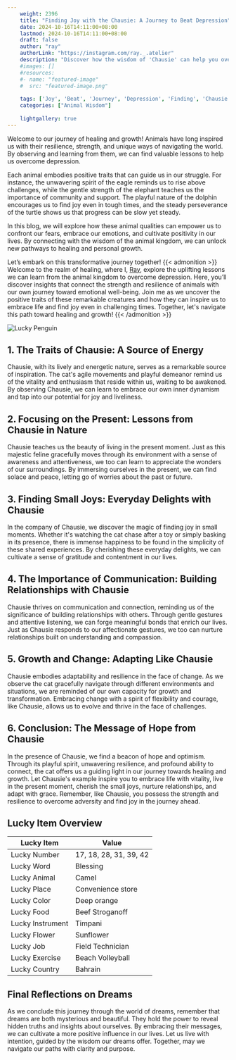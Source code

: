 ```yaml
---
    weight: 2396
    title: "Finding Joy with the Chausie: A Journey to Beat Depression"  # Assuming 'title' column exists
    date: 2024-10-16T14:11:00+08:00
    lastmod: 2024-10-16T14:11:00+08:00
    draft: false
    author: "ray"
    authorLink: "https://instagram.com/ray._.atelier"
    description: "Discover how the wisdom of 'Chausie' can help you overcome depression and find joy in your life journey."
    #images: []
    #resources:
    #- name: "featured-image"
    #  src: "featured-image.png"
    
    tags: ['Joy', 'Beat', 'Journey', 'Depression', 'Finding', 'Chausie']
    categories: ["Animal Wisdom"]
    
    lightgallery: true
---
```

    
Welcome to our journey of healing and growth! Animals have long inspired us with their resilience, strength, and unique ways of navigating the world. By observing and learning from them, we can find valuable lessons to help us overcome depression.

Each animal embodies positive traits that can guide us in our struggle. For instance, the unwavering spirit of the eagle reminds us to rise above challenges, while the gentle strength of the elephant teaches us the importance of community and support. The playful nature of the dolphin encourages us to find joy even in tough times, and the steady perseverance of the turtle shows us that progress can be slow yet steady.

In this blog, we will explore how these animal qualities can empower us to confront our fears, embrace our emotions, and cultivate positivity in our lives. By connecting with the wisdom of the animal kingdom, we can unlock new pathways to healing and personal growth.

Let’s embark on this transformative journey together!
{{< admonition >}}
Welcome to the realm of healing, where I, [Ray](https://instagram.com/ray._.atelier), explore the uplifting lessons we can learn from the animal kingdom to overcome depression. Here, you’ll discover insights that connect the strength and resilience of animals with our own journey toward emotional well-being. Join me as we uncover the positive traits of these remarkable creatures and how they can inspire us to embrace life and find joy even in challenging times. Together, let's navigate this path toward healing and growth!
{{< /admonition >}}

![Lucky Penguin](https://cdn.pixabay.com/photo/2024/09/07/02/34/penguins-9028827_1280.jpg "Lucky Penguin")

## 1. The Traits of Chausie: A Source of Energy
Chausie, with its lively and energetic nature, serves as a remarkable source of inspiration. The cat's agile movements and playful demeanor remind us of the vitality and enthusiasm that reside within us, waiting to be awakened. By observing Chausie, we can learn to embrace our own inner dynamism and tap into our potential for joy and liveliness.

## 2. Focusing on the Present: Lessons from Chausie in Nature
Chausie teaches us the beauty of living in the present moment. Just as this majestic feline gracefully moves through its environment with a sense of awareness and attentiveness, we too can learn to appreciate the wonders of our surroundings. By immersing ourselves in the present, we can find solace and peace, letting go of worries about the past or future.

## 3. Finding Small Joys: Everyday Delights with Chausie
In the company of Chausie, we discover the magic of finding joy in small moments. Whether it's watching the cat chase after a toy or simply basking in its presence, there is immense happiness to be found in the simplicity of these shared experiences. By cherishing these everyday delights, we can cultivate a sense of gratitude and contentment in our lives.

## 4. The Importance of Communication: Building Relationships with Chausie
Chausie thrives on communication and connection, reminding us of the significance of building relationships with others. Through gentle gestures and attentive listening, we can forge meaningful bonds that enrich our lives. Just as Chausie responds to our affectionate gestures, we too can nurture relationships built on understanding and compassion.

## 5. Growth and Change: Adapting Like Chausie
Chausie embodies adaptability and resilience in the face of change. As we observe the cat gracefully navigate through different environments and situations, we are reminded of our own capacity for growth and transformation. Embracing change with a spirit of flexibility and courage, like Chausie, allows us to evolve and thrive in the face of challenges.

## 6. Conclusion: The Message of Hope from Chausie
In the presence of Chausie, we find a beacon of hope and optimism. Through its playful spirit, unwavering resilience, and profound ability to connect, the cat offers us a guiding light in our journey towards healing and growth. Let Chausie's example inspire you to embrace life with vitality, live in the present moment, cherish the small joys, nurture relationships, and adapt with grace. Remember, like Chausie, you possess the strength and resilience to overcome adversity and find joy in the journey ahead.


## Lucky Item Overview
| Lucky Item          | Value              |
|---------------|--------------------|
| Lucky Number        | 17, 18, 28, 31, 39, 42  |
| Lucky Word          | Blessing |
| Lucky Animal        | Camel |
| Lucky Place         | Convenience store     |
| Lucky Color         | Deep orange     |
| Lucky Food          | Beef Stroganoff      |
| Lucky Instrument    | Timpani |
| Lucky Flower        | Sunflower    |
| Lucky Job           | Field Technician       |
| Lucky Exercise      | Beach Volleyball  |
| Lucky Country       | Bahrain    |


##  Final Reflections on Dreams

As we conclude this journey through the world of dreams, remember that dreams are both mysterious and beautiful. They hold the power to reveal hidden truths and insights about ourselves. By embracing their messages, we can cultivate a more positive influence in our lives. Let us live with intention, guided by the wisdom our dreams offer. Together, may we navigate our paths with clarity and purpose.
